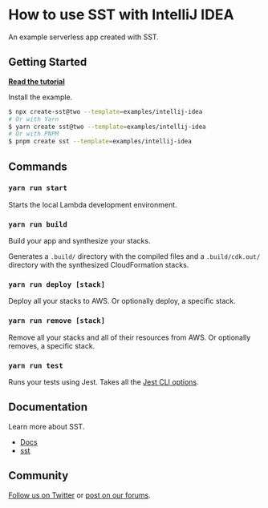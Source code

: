 # How to use SST with IntelliJ IDEA

An example serverless app created with SST.

## Getting Started

[**Read the tutorial**](https://sst.dev/examples/how-to-debug-lambda-functions-with-intellij-idea.html)

Install the example.

```bash
$ npx create-sst@two --template=examples/intellij-idea
# Or with Yarn
$ yarn create sst@two --template=examples/intellij-idea
# Or with PNPM
$ pnpm create sst --template=examples/intellij-idea
```

## Commands

### `yarn run start`

Starts the local Lambda development environment.

### `yarn run build`

Build your app and synthesize your stacks.

Generates a `.build/` directory with the compiled files and a `.build/cdk.out/` directory with the synthesized CloudFormation stacks.

### `yarn run deploy [stack]`

Deploy all your stacks to AWS. Or optionally deploy, a specific stack.

### `yarn run remove [stack]`

Remove all your stacks and all of their resources from AWS. Or optionally removes, a specific stack.

### `yarn run test`

Runs your tests using Jest. Takes all the [Jest CLI options](https://jestjs.io/docs/en/cli).

## Documentation

Learn more about SST.

- [Docs](https://docs.sst.dev)
- [sst](https://docs.sst.dev/packages/sst)

## Community

[Follow us on Twitter](https://twitter.com/sst_dev) or [post on our forums](https://discourse.sst.dev).
